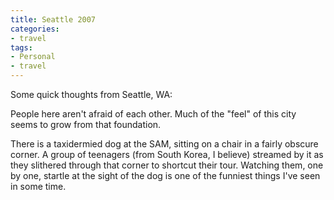 ```yaml
---
title: Seattle 2007
categories:
- travel
tags:
- Personal
- travel
---
```


Some quick thoughts from Seattle, WA:

People here aren't afraid of each other. Much of the "feel" of this city seems to grow from that foundation.

There is a taxidermied dog at the SAM, sitting on a chair in a fairly obscure corner.  A group of teenagers (from South Korea, I believe) streamed by it as they slithered through that corner to shortcut their tour.  Watching them, one by one, startle at the sight of the dog is one of the funniest things I've seen in some time.

